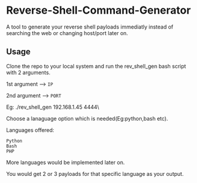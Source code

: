 # Reverse-Shell-Command-Generator

A tool to generate your reverse shell payloads immediatly instead of searching the web or changing host/port later on.



## Usage

Clone the repo to your local system and run the rev_shell_gen bash script with 2 arguments.

1st argument --> `IP`

2nd argument --> `PORT`

Eg: ./rev_shell_gen 192.168.1.45 4444\

Choose a lanaguage option which is needed(Eg:python,bash etc).

Languages offered:
```
Python
Bash
PHP
```

More languages would be implemented later on.

You would get 2 or 3 payloads for that specific language as your output.
